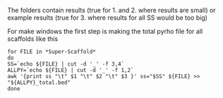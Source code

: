 The folders contain results (true for 1. and 2. where results are small) 
or example results (true for 3. where results for all SS would be too big)


For make windows the first step is making the total pyrho file for all scaffolds like this 
```
for FILE in *Super-Scaffold*
do
SS=`echo ${FILE} | cut -d '_' -f 3,4`
ALLPY=`echo ${FILE} | cut -d '_' -f 1,2`
awk '{print ss "\t" $1 "\t" $2 "\t" $3 }' ss="$SS" ${FILE} >> "${ALLPY}_total.bed"
done
```
